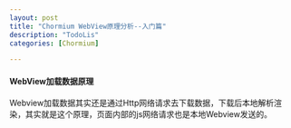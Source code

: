 ```yaml
---
layout: post
title: "Chormium WebView原理分析--入门篇"
description: "TodoLis"
categories: [Chormium]

---
```




#### WebView加载数据原理

Webview加载数据其实还是通过Http网络请求去下载数据，下载后本地解析渲染，其实就是这个原理，页面内部的js网络请求也是本地Webview发送的。	        